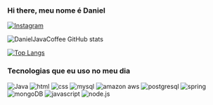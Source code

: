 ### Hi there, meu nome é Daniel

<!--
**DanielJavaCoffee/DanielJavaCoffee** is a ✨ _special_ ✨ repository because its `README.md` (this file) appears on your GitHub profile.

Here are some ideas to get you started:

- 🔭 I’m currently working on ...
- 🌱 I’m currently learning ...
- 👯 I’m looking to collaborate on ...
- 🤔 I’m looking for help with ...
- 💬 Ask me about ...
- 📫 How to reach me: ...
- 😄 Pronouns: ...
- ⚡ Fun fact: ...
-->
[![Instagram](https://img.shields.io/badge/Instagram-E4405F?style=for-the-badge&logo=instagram&logoColor=white)](https://www.instagram.com/0danielsilva00/)

![DanielJavaCoffee GitHub stats](https://github-readme-stats.vercel.app/api?username=DanielJavaCoffee&show_icons=true&theme=dark)

[![Top Langs](https://github-readme-stats.vercel.app/api/top-langs/?username=DanielJavaCoffee)](https://github.com/DanielJavaCoffee/github-readme-stats)

### Tecnologias que eu uso no meu dia

 ![Java](https://img.shields.io/badge/Java-ED8B00?style=for-the-badge&logo=java&logoColor=white)
 ![html](	https://img.shields.io/badge/HTML5-E34F26?style=for-the-badge&logo=html5&logoColor=white)
 ![css](	https://img.shields.io/badge/CSS3-1572B6?style=for-the-badge&logo=css3&logoColor=white)
 ![mysql](	https://img.shields.io/badge/MySQL-00000F?style=for-the-badge&logo=mysql&logoColor=white)
 ![amazon aws](https://img.shields.io/badge/Amazon_AWS-FF9900?style=for-the-badge&logo=amazonaws&logoColor=white)
 ![postgresql](https://img.shields.io/badge/PostgreSQL-316192?style=for-the-badge&logo=postgresql&logoColor=white)
 ![spring](https://img.shields.io/badge/Spring-6DB33F?style=for-the-badge&logo=spring&logoColor=white)
 ![mongoDB](https://img.shields.io/badge/MongoDB-4EA94B?style=for-the-badge&logo=mongodb&logoColor=white)
 ![javascript](https://img.shields.io/badge/JavaScript-F7DF1E?style=for-the-badge&logo=javascript&logoColor=black)
 ![node.js](https://img.shields.io/badge/Node.js-43853D?style=for-the-badge&logo=node.js&logoColor=white)
 
 
 
